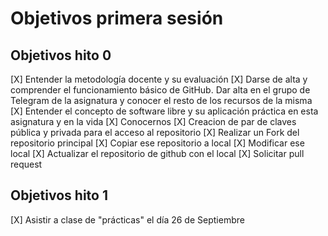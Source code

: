 # Objetivos primera sesión

## Objetivos hito 0

[X] Entender la metodología docente y su evaluación
[X] Darse de alta y comprender el funcionamiento básico de GitHub. Dar alta en el grupo de Telegram de la asignatura y conocer el resto de los recursos de la misma
[X] Entender el concepto de software libre y su aplicación práctica en esta asignatura y en la vida
[X] Conocernos
[X] Creacion de par de claves pública y privada para el acceso al repositorio
[X] Realizar un Fork del repositorio principal
[X] Copiar ese repositorio a local
[X] Modificar ese local
[X] Actualizar el repositorio de github con el local
[X] Solicitar pull request

## Objetivos hito 1

[X] Asistir a clase de "prácticas" el día 26 de Septiembre


